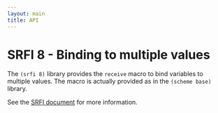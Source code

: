 ```yaml
---
layout: main
title: API
---
```


# SRFI 8 - Binding to multiple values

The `(srfi 8)` library provides the `receive` macro to bind variables to multiple values. The macro is actually provided as in the `(scheme base)` library.

See the [SRFI document](http://srfi.schemers.org/srfi-8/srfi-8.html) for more information.
